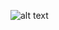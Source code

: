 ![alt text](https://3.bp.blogspot.com/-MHioTTIs5sM/Vb6TmIP5U2I/AAAAAAAAaIo/kIzu8PemmBY/s1600/Escher-DrawingHands.jpg)
